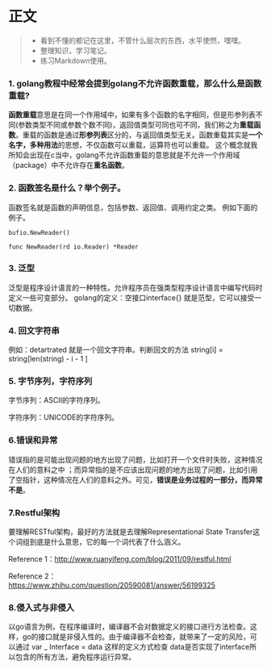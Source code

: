 # 正文

> * 看到不懂的都记在这里，不管什么层次的东西，水平使然，嘿嘿。
> * 整理知识，学习笔记。
> * 练习Markdown使用。

### 1. golang教程中经常会提到golang不允许函数重载，那么什么是函数重载?
**函数重载**意思是在同一个作用域中，如果有多个函数的名字相同，但是形参列表不同(参数类型不同或参数个数不同)，返回值类型可同也可不同，我们称之为**重载函数**。重载的函数是通过**形参列表**区分的，与返回值类型无关。函数重载其实是**一个名字，多种用法**的思想，不仅函数可以重载，运算符也可以重载。
这个概念就我所知会出现在c当中，golang不允许函数重载的意思就是不允许一个作用域（package）中不允许存在**重名函数**。

### 2. 函数签名是什么？举个例子。
函数签名就是函数的声明信息，包括参数、返回值、调用约定之类。 例如下面的例子。
```golang
bufio.NewReader() 

func NewReader(rd io.Reader) *Reader
```
### 3. 泛型
泛型是程序设计语言的一种特性。允许程序员在强类型程序设计语言中编写代码时定义一些可变部分。
golang的定义：空接口interface{} 就是范型，它可以接受一切数据。

### 4. 回文字符串
例如：detartrated 就是一个回文字符串。判断回文的方法 string[i] = string[len(string) - i - 1 ]

### 5. 字节序列，字符序列
字节序列：ASCII的字符序列。

字符序列：UNICODE的字符序列。

### 6.错误和异常
错误指的是可能出现问题的地方出现了问题，比如打开一个文件时失败，这种情况在人们的意料之中 ；而异常指的是不应该出现问题的地方出现了问题，比如引用了空指针，这种情况在人们的意料之外。可见，**错误是业务过程的一部分，而异常不是**。

### 7.Restful架构
要理解RESTful架构，最好的方法就是去理解Representational State Transfer这个词组到底是什么意思，它的每一个词代表了什么涵义。

Reference 1：http://www.ruanyifeng.com/blog/2011/09/restful.html

Reference 2：https://www.zhihu.com/question/20590081/answer/56199325

### 8.侵入式与非侵入
以go语言为例，在程序编译时，编译器不会对数据定义的接口进行方法检查。这样，go的接口就是非侵入性的。由于编译器不会检查，就带来了一定的风险，可以通过 var _ Interface = data 这样的定义方式检查 data是否实现了interface所以包含的所有方法，避免程序运行异常。